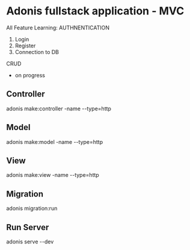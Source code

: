 # Adonis fullstack application - MVC

All Feature Learning:
AUTHNENTICATION
1. Login
2. Register
3. Connection to DB

CRUD
- on progress



## Controller
adonis make:controller -name --type=http


## Model
adonis make:model -name --type=http


## View
adonis make:view -name --type=http

## Migration
adonis migration:run


## Run Server
adonis serve --dev
